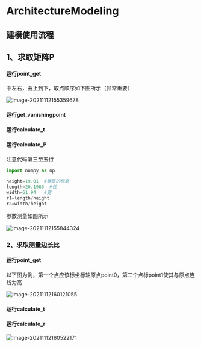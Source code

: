 # ArchitectureModeling

## 建模使用流程

## 1、求取矩阵P

#### 运行point_get

中左右，由上到下，取点顺序如下图所示（非常重要）

![image-20211112155359678](C:\Users\syc\AppData\Roaming\Typora\typora-user-images\image-20211112155359678.png)

#### 运行get_vanishingpoint

#### 运行calculate_t

#### 运行calculate_P

注意代码第三至五行

```python
import numpy as np

height=19.01  #建筑的标高
length=20.1986  #长
width=61.94   #宽
r1=length/height
r2=width/height
```

参数测量如图所示

![image-20211112155844324](C:\Users\syc\AppData\Roaming\Typora\typora-user-images\image-20211112155844324.png)

### 2、求取测量边长比

#### 运行point_get

以下图为例，第一个点应该标坐标轴原点point0，第二个点标point1使其与原点连线为高

![image-20211112160121055](C:\Users\syc\AppData\Roaming\Typora\typora-user-images\image-20211112160121055.png)

#### 运行calculate_t

#### 运行calculate_r

![image-20211112160522171](C:\Users\syc\AppData\Roaming\Typora\typora-user-images\image-20211112160522171.png)
